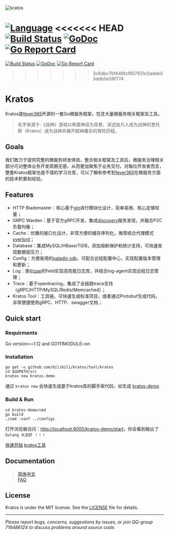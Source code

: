 ![kratos](doc/img/kratos3.png)

[![Language](https://img.shields.io/badge/Language-Go-blue.svg)](https://golang.org/)
<<<<<<< HEAD
[![Build Status](https://travis-ci.org/bilibili/kratos.svg?branch=master)](https://travis-ci.org/bilibili/kratos)
[![GoDoc](https://godoc.org/github.com/bilibili/kratos?status.svg)](https://godoc.org/github.com/bilibili/kratos)
[![Go Report Card](https://goreportcard.com/badge/github.com/bilibili/kratos)](https://goreportcard.com/report/github.com/bilibili/kratos)
=======
[![Build Status](https://travis-ci.org/fever365/kratos.svg?branch=master)](https://travis-ci.org/fever365/kratos)
[![GoDoc](https://godoc.org/github.com/fever365/kratos?status.svg)](https://godoc.org/github.com/fever365/kratos)
[![Go Report Card](https://goreportcard.com/badge/github.com/fever365/kratos)](https://goreportcard.com/report/github.com/fever365/kratos)
>>>>>>> 3c6dbc7bf446fcf807931c0adeb03ddb0e59f774

# Kratos

Kratos是[fever365](https://www.fever365.com)开源的一套Go微服务框架，包含大量微服务相关框架及工具。  

> 名字来源于:《战神》游戏以希腊神话为背景，讲述由凡人成为战神的奎托斯（Kratos）成为战神并展开弑神屠杀的冒险历程。

## Goals

我们致力于提供完整的微服务研发体验，整合相关框架及工具后，微服务治理相关部分可对整体业务开发周期无感，从而更加聚焦于业务交付。对每位开发者而言，整套Kratos框架也是不错的学习仓库，可以了解和参考到[fever365](https://www.fever365.com)在微服务方面的技术积累和经验。

## Features
* HTTP Blademaster：核心基于[gin](https://github.com/gin-gonic/gin)进行模块化设计，简单易用、核心足够轻量；
* GRPC Warden：基于官方gRPC开发，集成[discovery](https://github.com/bilibili/discovery)服务发现，并融合P2C负载均衡；
* Cache：优雅的接口化设计，非常方便的缓存序列化，推荐结合代理模式[overlord](https://github.com/bilibili/overlord)；
* Database：集成MySQL/HBase/TiDB，添加熔断保护和统计支持，可快速发现数据层压力；
* Config：方便易用的[paladin sdk](doc/wiki-cn/config.md)，可配合远程配置中心，实现配置版本管理和更新；
* Log：类似[zap](https://github.com/uber-go/zap)的field实现高性能日志库，并结合log-agent实现远程日志管理；
* Trace：基于opentracing，集成了全链路trace支持（gRPC/HTTP/MySQL/Redis/Memcached）；
* Kratos Tool：工具链，可快速生成标准项目，或者通过Protobuf生成代码，非常便捷使用gRPC、HTTP、swagger文档；

## Quick start

### Requirments

Go version>=1.12 and GO111MODULE=on

### Installation
```shell
go get -u github.com/bilibili/kratos/tool/kratos
cd $GOPATH/src
kratos new kratos-demo
```

通过 `kratos new` 会快速生成基于kratos库的脚手架代码，如生成 [kratos-demo](https://github.com/bilibili/kratos-demo) 

### Build & Run

```shell
cd kratos-demo/cmd
go build
./cmd -conf ../configs
```

打开浏览器访问：[http://localhost:8000/kratos-demo/start](http://localhost:8000/kratos-demo/start)，你会看到输出了`Golang 大法好 ！！！`

[快速开始](doc/wiki-cn/quickstart.md)  [kratos工具](doc/wiki-cn/kratos-tool.md)

## Documentation

> [简体中文](doc/wiki-cn/summary.md)  
> [FAQ](doc/wiki-cn/FAQ.md)  

## License
Kratos is under the MIT license. See the [LICENSE](./LICENSE) file for details.

-------------

*Please report bugs, concerns, suggestions by issues, or join QQ-group 716486124 to discuss problems around source code.*
